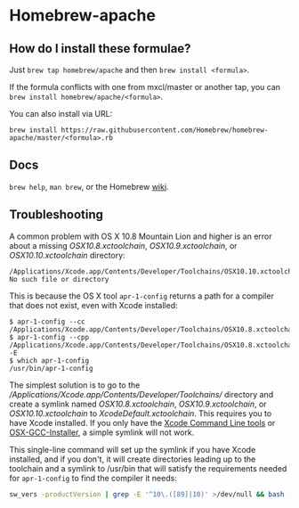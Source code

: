 Homebrew-apache
===============

How do I install these formulae?
--------------------------------
Just `brew tap homebrew/apache` and then `brew install <formula>`.

If the formula conflicts with one from mxcl/master or another tap, you can `brew install homebrew/apache/<formula>`.

You can also install via URL:

```
brew install https://raw.githubusercontent.com/Homebrew/homebrew-apache/master/<formula>.rb
```

Docs
----
`brew help`, `man brew`, or the Homebrew [wiki][].

[wiki]:http://wiki.github.com/mxcl/homebrew

Troubleshooting
---------------

A common problem with OS X 10.8 Mountain Lion and higher is an error about a missing *OSX10.8.xctoolchain*, *OSX10.9.xctoolchain*, or *OSX10.10.xctoolchain* directory:

```
/Applications/Xcode.app/Contents/Developer/Toolchains/OSX10.10.xctoolchain/usr/bin/cc: No such file or directory
```

This is because the OS X tool `apr-1-config` returns a path for a compiler that does not exist, even with Xcode installed:

```
$ apr-1-config --cc
/Applications/Xcode.app/Contents/Developer/Toolchains/OSX10.8.xctoolchain/usr/bin/cc
$ apr-1-config --cpp
/Applications/Xcode.app/Contents/Developer/Toolchains/OSX10.8.xctoolchain/usr/bin/cc -E
$ which apr-1-config
/usr/bin/apr-1-config
```

The simplest solution is to go to the */Applications/Xcode.app/Contents/Developer/Toolchains/* directory and create a symlink named *OSX10.8.xctoolchain*, *OSX10.9.xctoolchain*, or *OSX10.10.xctoolchain* to *XcodeDefault.xctoolchain*. This requires you to have Xcode installed. If you only have the [Xcode Command Line tools](https://developer.apple.com/downloads/) or [OSX-GCC-Installer](http://kennethreitz.com/xcode-gcc-and-homebrew.html), a simple symlink will not work.

This single-line command will set up the symlink if you have Xcode installed, and if you don't, it will create directories leading up to the toolchain and a symlink to /usr/bin that will satisfy the requirements needed for `apr-1-config` to find the compiler it needs:

```bash
sw_vers -productVersion | grep -E '^10\.([89]|10)' >/dev/null && bash -c "[ -d /Applications/Xcode.app/Contents/Developer/Toolchains/XcodeDefault.xctoolchain ] && sudo -u $(ls -ld /Applications/Xcode.app/Contents/Developer/Toolchains/XcodeDefault.xctoolchain | awk '{print $3}') bash -c 'ln -vs XcodeDefault.xctoolchain /Applications/Xcode.app/Contents/Developer/Toolchains/OSX$(sw_vers -productVersion).xctoolchain' || sudo bash -c 'mkdir -vp /Applications/Xcode.app/Contents/Developer/Toolchains/OSX$(sw_vers -productVersion).xctoolchain/usr && for i in bin include lib libexec share; do ln -s /usr/${i} /Applications/Xcode.app/Contents/Developer/Toolchains/OSX$(sw_vers -productVersion).xctoolchain/usr/${i}; done'"
```
